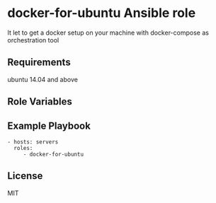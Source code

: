 docker-for-ubuntu Ansible role
=========

It let to get a docker setup on your machine with docker-compose as orchestration tool

Requirements
------------

ubuntu 14.04 and above

Role Variables
--------------



Example Playbook
----------------

    - hosts: servers
      roles:
         - docker-for-ubuntu

License
-------

MIT
